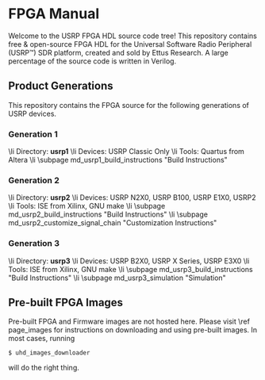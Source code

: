 FPGA Manual
===========

Welcome to the USRP FPGA HDL source code tree! This repository contains
free & open-source FPGA HDL for the Universal Software Radio Peripheral
(USRP&trade;) SDR platform, created and sold by Ettus Research. A large
percentage of the source code is written in Verilog.

## Product Generations

This repository contains the FPGA source for the following generations of
USRP devices.

### Generation 1

\li Directory: __usrp1__
\li Devices: USRP Classic Only
\li Tools: Quartus from Altera
\li \subpage md_usrp1_build_instructions "Build Instructions"


### Generation 2

\li Directory: __usrp2__
\li Devices: USRP N2X0, USRP B100, USRP E1X0, USRP2
\li Tools: ISE from Xilinx, GNU make
\li \subpage md_usrp2_build_instructions "Build Instructions"
\li \subpage md_usrp2_customize_signal_chain "Customization Instructions"

### Generation 3

\li Directory: __usrp3__
\li Devices: USRP B2X0, USRP X Series, USRP E3X0
\li Tools: ISE from Xilinx, GNU make
\li \subpage md_usrp3_build_instructions "Build Instructions"
\li \subpage md_usrp3_simulation "Simulation"

## Pre-built FPGA Images

Pre-built FPGA and Firmware images are not hosted here. Please visit \ref page_images
for instructions on downloading and using pre-built images. In most cases, running

    $ uhd_images_downloader

will do the right thing.

